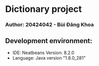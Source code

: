# Dictionary project

### Author: 20424042 - Bùi Đăng Khoa

## Development environment:
* IDE: Neatbeans Version: 8.2.0
* Language: Java version "1.8.0_281"